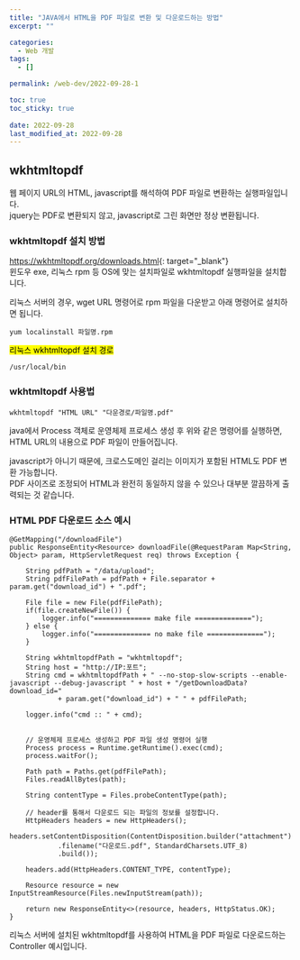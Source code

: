 ```yaml
---
title: "JAVA에서 HTML을 PDF 파일로 변환 및 다운로드하는 방법"
excerpt: ""

categories:
  - Web 개발
tags:
  - []

permalink: /web-dev/2022-09-28-1

toc: true
toc_sticky: true
 
date: 2022-09-28
last_modified_at: 2022-09-28
---
```


## wkhtmltopdf

웹 페이지 URL의 HTML, javascript를 해석하여 PDF 파일로 변환하는 실행파일입니다.  
jquery는 PDF로 변환되지 않고, javascript로 그린 화면만 정상 변환됩니다.

### wkhtmltopdf 설치 방법
<https://wkhtmltopdf.org/downloads.html>{: target="_blank"}  
윈도우 exe, 리눅스 rpm 등 OS에 맞는 설치파일로 wkhtmltopdf 실행파일을 설치합니다.

리눅스 서버의 경우, wget URL 명령어로 rpm 파일을 다운받고 아래 명령어로 설치하면 됩니다.
```
yum localinstall 파일명.rpm
```

<mark>리눅스 wkhtmltopdf 설치 경로</mark>
```
/usr/local/bin
```

### wkhtmltopdf 사용법
```
wkhtmltopdf "HTML URL" "다운경로/파일명.pdf"
```
java에서 Process 객체로 운영체제 프로세스 생성 후 위와 같은 명령어를 실행하면,
HTML URL의 내용으로 PDF 파일이 만들어집니다.

javascript가 아니기 때문에, 크로스도메인 걸리는 이미지가 포함된 HTML도 PDF 변환 가능합니다.  
PDF 사이즈로 조정되어 HTML과 완전히 동일하지 않을 수 있으나 대부분 깔끔하게 출력되는 것 같습니다.

### HTML PDF 다운로드 소스 예시
```
@GetMapping("/downloadFile")
public ResponseEntity<Resource> downloadFile(@RequestParam Map<String, Object> param, HttpServletRequest req) throws Exception {

    String pdfPath = "/data/upload";
    String pdfFilePath = pdfPath + File.separator + param.get("download_id") + ".pdf";

    File file = new File(pdfFilePath);
    if(file.createNewFile()) {
        logger.info("============== make file ==============");
    } else {
        logger.info("============== no make file ==============");
    }

    String wkhtmltopdfPath = "wkhtmltopdf";
    String host = "http://IP:포트";
    String cmd = wkhtmltopdfPath + " --no-stop-slow-scripts --enable-javascript --debug-javascript " + host + "/getDownloadData?download_id="
            + param.get("download_id") + " " + pdfFilePath;

    logger.info("cmd :: " + cmd);


    // 운영체제 프로세스 생성하고 PDF 파일 생성 명령어 실행
    Process process = Runtime.getRuntime().exec(cmd);
    process.waitFor();

    Path path = Paths.get(pdfFilePath);
    Files.readAllBytes(path);

    String contentType = Files.probeContentType(path);
    
    // header를 통해서 다운로드 되는 파일의 정보를 설정합니다.
    HttpHeaders headers = new HttpHeaders();
    headers.setContentDisposition(ContentDisposition.builder("attachment")
            .filename("다운로드.pdf", StandardCharsets.UTF_8)
            .build());

    headers.add(HttpHeaders.CONTENT_TYPE, contentType);

    Resource resource = new InputStreamResource(Files.newInputStream(path));

    return new ResponseEntity<>(resource, headers, HttpStatus.OK);
}
```
리눅스 서버에 설치된 wkhtmltopdf를 사용하여 HTML을 PDF 파일로 다운로드하는 Controller 예시입니다.
